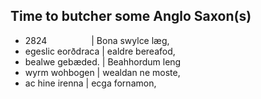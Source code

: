## Time to butcher some Anglo Saxon(s)

* 2824&nbsp;&nbsp;&nbsp;&nbsp;&nbsp;&nbsp;&nbsp;&nbsp;&nbsp;&nbsp;&nbsp;&nbsp;&nbsp;&nbsp;&nbsp;&nbsp;&nbsp;&nbsp;| Bona swylce l&aelig;g,
* egeslic eor&eth;draca | ealdre bereafod,
* bealwe geb&aelig;ded.   | Beahhordum leng
* wyrm wohbogen     | wealdan ne moste,
* ac hine irenna    | ecga fornamon,